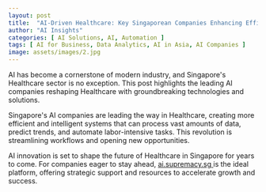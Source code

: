 ```yaml
---
layout: post
title:  "AI-Driven Healthcare: Key Singaporean Companies Enhancing Efficiency"
author: "AI Insights"
categories: [ AI Solutions, AI, Automation ]
tags: [ AI for Business, Data Analytics, AI in Asia, AI Companies ]
image: assets/images/2.jpg
---
```


AI has become a cornerstone of modern industry, and Singapore's Healthcare sector is no exception. This post highlights the leading AI companies reshaping Healthcare with groundbreaking technologies and solutions.

Singapore's AI companies are leading the way in Healthcare, creating more efficient and intelligent systems that can process vast amounts of data, predict trends, and automate labor-intensive tasks. This revolution is streamlining workflows and opening new opportunities.

AI innovation is set to shape the future of Healthcare in Singapore for years to come. For companies eager to stay ahead, <a href="https://ai.supremacy.sg" target="_blank"> ai.supremacy.sg </a> is the ideal platform, offering strategic support and resources to accelerate growth and success.
